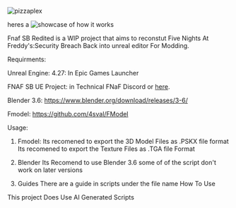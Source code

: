 ![pizzaplex](https://github.com/user-attachments/assets/6ee68292-5f1e-4927-9a76-7deb4b987f10)

heres a ![showcase](https://youtu.be/rxtdg2mulFU) of how it works



Fnaf SB Redited is a WIP project that aims to reconstut Five Nights At Freddy's:Security Breach Back into unreal editor For Modding.

Requirments:

Unreal Engine: 4.27: In Epic Games Launcher

FNAF SB UE Project: in Technical FNaF Discord or [here](https://drive.google.com/file/d/1Rbuq7bDuqWt1FHJhbqcTbPY6m9Hm1PSO/view).

Blender 3.6: https://www.blender.org/download/releases/3-6/

Fmodel: https://github.com/4sval/FModel

Usage:
1. Fmodel:
Its recomened to export the 3D Model Files as .PSKX file format
Its recomened to export the Texture Files as .TGA file Format

2. Blender
Its Recomend to use Blender 3.6 some of of the script don't work on later versions


3. Guides
There are a guide in scripts under the file name How To Use


This project Does Use AI Generated Scripts
